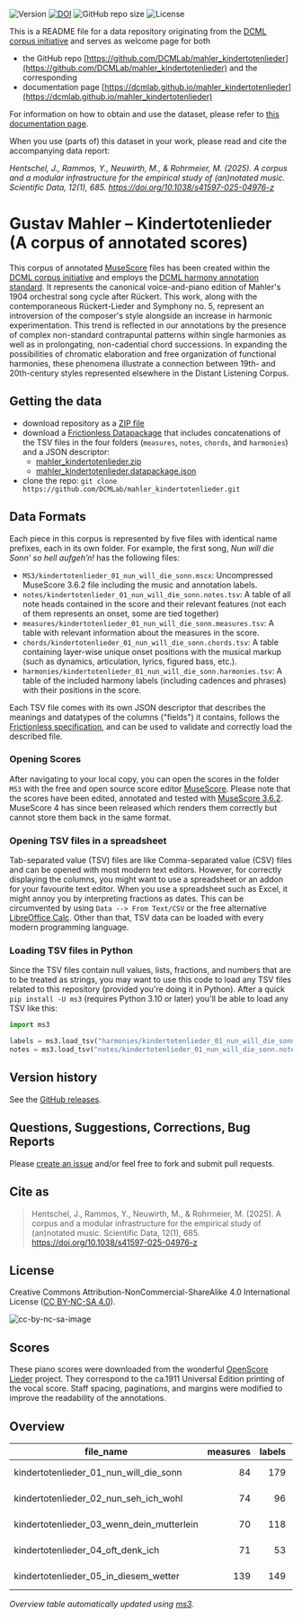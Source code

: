 ![Version](https://img.shields.io/github/v/release/DCMLab/mahler_kindertotenlieder?display_name=tag)
[![DOI](https://zenodo.org/badge/465759388.svg)](https://doi.org/10.5281/zenodo.14997022)
![GitHub repo size](https://img.shields.io/github/repo-size/DCMLab/mahler_kindertotenlieder)
![License](https://img.shields.io/badge/license-CC%20BY--NC--SA%204.0-9cf)


This is a README file for a data repository originating from the [DCML corpus initiative](https://github.com/DCMLab/dcml_corpora)
and serves as welcome page for both 

* the GitHub repo [https://github.com/DCMLab/mahler_kindertotenlieder](https://github.com/DCMLab/mahler_kindertotenlieder) and the corresponding
* documentation page [https://dcmlab.github.io/mahler_kindertotenlieder](https://dcmlab.github.io/mahler_kindertotenlieder)

For information on how to obtain and use the dataset, please refer to [this documentation page](https://dcmlab.github.io/mahler_kindertotenlieder/introduction).

When you use (parts of) this dataset in your work, please read and cite the accompanying data report:

_Hentschel, J., Rammos, Y., Neuwirth, M., & Rohrmeier, M. (2025). A corpus and a modular infrastructure for the 
empirical study of (an)notated music. Scientific Data, 12(1), 685. https://doi.org/10.1038/s41597-025-04976-z_

# Gustav Mahler – Kindertotenlieder (A corpus of annotated scores)

This corpus of annotated [MuseScore](https://musescore.org) files has been created within
the [DCML corpus initiative](https://github.com/DCMLab/dcml_corpora) and employs
the [DCML harmony annotation standard](https://github.com/DCMLab/standards).
It represents the canonical voice-and-piano edition of Mahler's 1904 orchestral song cycle after Rückert. This work,
along with the contemporaneous Rückert-Lieder and Symphony no. 5, represent an introversion of the composer's style
alongside an increase in harmonic experimentation. This trend is reflected in our annotations by the presence of complex
non-standard contrapuntal patterns within single harmonies as well as in prolongating, non-cadential chord successions.
In expanding the possibilities of chromatic elaboration and free organization of functional harmonies, these phenomena
illustrate a connection between 19th- and 20th-century styles represented elsewhere in the Distant Listening Corpus.

## Getting the data

* download repository as a [ZIP file](https://github.com/DCMLab/mahler_kindertotenlieder/archive/main.zip)
* download a [Frictionless Datapackage](https://specs.frictionlessdata.io/data-package/) that includes concatenations
  of the TSV files in the four folders (`measures`, `notes`, `chords`, and `harmonies`) and a JSON descriptor:
  * [mahler_kindertotenlieder.zip](https://github.com/DCMLab/mahler_kindertotenlieder/releases/latest/download/mahler_kindertotenlieder.zip)
  * [mahler_kindertotenlieder.datapackage.json](https://github.com/DCMLab/mahler_kindertotenlieder/releases/latest/download/mahler_kindertotenlieder.datapackage.json)
* clone the repo: `git clone https://github.com/DCMLab/mahler_kindertotenlieder.git` 


## Data Formats

Each piece in this corpus is represented by five files with identical name prefixes, each in its own folder. 
For example, the first song, *Nun will die Sonn’ so hell aufgeh’n!* has the following files:

* `MS3/kindertotenlieder_01_nun_will_die_sonn.mscx`: Uncompressed MuseScore 3.6.2 file including the music and annotation labels.
* `notes/kindertotenlieder_01_nun_will_die_sonn.notes.tsv`: A table of all note heads contained in the score and their relevant features (not each of them represents an onset, some are tied together)
* `measures/kindertotenlieder_01_nun_will_die_sonn.measures.tsv`: A table with relevant information about the measures in the score.
* `chords/kindertotenlieder_01_nun_will_die_sonn.chords.tsv`: A table containing layer-wise unique onset positions with the musical markup (such as dynamics, articulation, lyrics, figured bass, etc.).
* `harmonies/kindertotenlieder_01_nun_will_die_sonn.harmonies.tsv`: A table of the included harmony labels (including cadences and phrases) with their positions in the score.

Each TSV file comes with its own JSON descriptor that describes the meanings and datatypes of the columns ("fields") it contains,
follows the [Frictionless specification](https://specs.frictionlessdata.io/tabular-data-resource/),
and can be used to validate and correctly load the described file. 

### Opening Scores

After navigating to your local copy, you can open the scores in the folder `MS3` with the free and open source score
editor [MuseScore](https://musescore.org). Please note that the scores have been edited, annotated and tested with
[MuseScore 3.6.2](https://github.com/musescore/MuseScore/releases/tag/v3.6.2). 
MuseScore 4 has since been released which renders them correctly but cannot store them back in the same format.

### Opening TSV files in a spreadsheet

Tab-separated value (TSV) files are like Comma-separated value (CSV) files and can be opened with most modern text
editors. However, for correctly displaying the columns, you might want to use a spreadsheet or an addon for your
favourite text editor. When you use a spreadsheet such as Excel, it might annoy you by interpreting fractions as
dates. This can be circumvented by using `Data --> From Text/CSV` or the free alternative
[LibreOffice Calc](https://www.libreoffice.org/download/download/). Other than that, TSV data can be loaded with
every modern programming language.

### Loading TSV files in Python

Since the TSV files contain null values, lists, fractions, and numbers that are to be treated as strings, you may want
to use this code to load any TSV files related to this repository (provided you're doing it in Python). After a quick
`pip install -U ms3` (requires Python 3.10 or later) you'll be able to load any TSV like this:

```python
import ms3

labels = ms3.load_tsv("harmonies/kindertotenlieder_01_nun_will_die_sonn.harmonies.tsv")
notes = ms3.load_tsv("notes/kindertotenlieder_01_nun_will_die_sonn.notes.tsv")
```


## Version history

See the [GitHub releases](https://github.com/DCMLab/mahler_kindertotenlieder/releases).

## Questions, Suggestions, Corrections, Bug Reports

Please [create an issue](https://github.com/DCMLab/mahler_kindertotenlieder/issues) and/or feel free to fork and submit pull requests.

## Cite as

> Hentschel, J., Rammos, Y., Neuwirth, M., & Rohrmeier, M. (2025). A corpus and a modular infrastructure for the empirical study of (an)notated music. Scientific Data, 12(1), 685. https://doi.org/10.1038/s41597-025-04976-z

## License

Creative Commons Attribution-NonCommercial-ShareAlike 4.0 International License ([CC BY-NC-SA 4.0](https://creativecommons.org/licenses/by-nc-sa/4.0/)).

![cc-by-nc-sa-image](https://licensebuttons.net/l/by-nc-sa/4.0/88x31.png)

## Scores

These piano scores were downloaded from the wonderful [OpenScore Lieder](https://musescore.com/user/27638568/sets/5051725) project. They correspond to the ca.1911 Universal Edition printing of the vocal score. Staff spacing, paginations, and margins were modified to improve the readability of the annotations. 

## Overview
|                file_name                |measures|labels|standard|annotators |reviewers|
|-----------------------------------------|-------:|-----:|--------|-----------|---------|
|kindertotenlieder_01_nun_will_die_sonn   |      84|   179|2.3.0   |Amelia Brey|DK       |
|kindertotenlieder_02_nun_seh_ich_wohl    |      74|    96|2.3.0   |Amelia Brey|AN       |
|kindertotenlieder_03_wenn_dein_mutterlein|      70|   118|2.3.0   |Amelia Brey|AN       |
|kindertotenlieder_04_oft_denk_ich        |      71|    53|2.3.0   |Amelia Brey|AN       |
|kindertotenlieder_05_in_diesem_wetter    |     139|   149|2.3.0   |Amelia Brey|ST       |


*Overview table automatically updated using [ms3](https://ms3.readthedocs.io/).*
